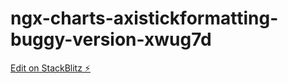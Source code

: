 # ngx-charts-axistickformatting-buggy-version-xwug7d

[Edit on StackBlitz ⚡️](https://stackblitz.com/edit/ngx-charts-axistickformatting-buggy-version-xwug7d)